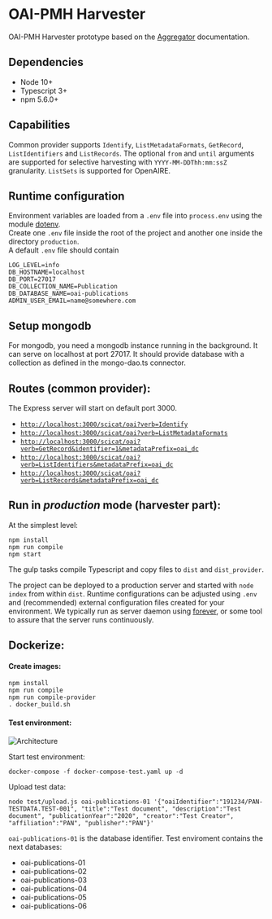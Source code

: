 # OAI-PMH Harvester

OAI-PMH Harvester prototype based on the [Aggregator](http://www.openarchives.org/OAI/2.0/guidelines-aggregator.htm) documentation.

## Dependencies

* Node 10+
* Typescript 3+
* npm 5.6.0+

## Capabilities

Common provider supports `Identify`, `ListMetadataFormats`, `GetRecord`, `ListIdentifiers` and `ListRecords`. The optional
`from` and `until` arguments are supported for selective harvesting with `YYYY-MM-DDThh:mm:ssZ` granularity.  `ListSets` is supported for OpenAIRE.  

## Runtime configuration

Environment variables are loaded from a `.env` file into `process.env` using the module [dotenv](https://www.npmjs.com/package/dotenv).  
Create one `.env` file inside the root of the project and another one inside the directory `production`.  
A default `.env` file should contain

```
LOG_LEVEL=info
DB_HOSTNAME=localhost
DB_PORT=27017
DB_COLLECTION_NAME=Publication
DB_DATABASE_NAME=oai-publications
ADMIN_USER_EMAIL=name@somewhere.com
```

## Setup mongodb

For mongodb, you need a mongodb instance running in the background.
It can serve on localhost at port 27017.
It should provide database with a collection as defined in the mongo-dao.ts connector.

## Routes (common provider):

The Express server will start on default port 3000.  

* [`http://localhost:3000/scicat/oai?verb=Identify`](http://localhost:3000/scicat/oai?verb=Identify)
* [`http://localhost:3000/scicat/oai?verb=ListMetadataFormats`](http://localhost:3000/scicat/oai?verb=ListMetadataFormats)
* [`http://localhost:3000/scicat/oai?verb=GetRecord&identifier=1&metadataPrefix=oai_dc`](http://localhost:3000/scicat/oai?verb=GetRecord&identifier=1&metadataPrefix=oai_dc)
* [`http://localhost:3000/scicat/oai?verb=ListIdentifiers&metadataPrefix=oai_dc`](http://localhost:3000/scicat/oai?verb=ListIdentifiers&metadataPrefix=oai_dc)
* [`http://localhost:3000/scicat/oai?verb=ListRecords&metadataPrefix=oai_dc`](http://localhost:3000/scicat/oai?verb=ListRecords&metadataPrefix=oai_dc)



## Run in *production* mode (harvester part):

At the simplest level:
```
npm install
npm run compile
npm start
```

The gulp tasks compile Typescript and copy files to `dist` and `dist_provider`.

The project can be deployed to a production server and started with `node index` from within `dist`. Runtime configurations
can be adjusted using `.env` and (recommended) external configuration files created for your environment. We typically run as server daemon using [forever](https://github.com/foreverjs/forever), or some tool 
to assure that the server runs continuously.  

## Dockerize:

#### Create images:
```
npm install
npm run compile
npm run compile-provider
. docker_build.sh
```

#### Test environment:

![Architecture](https://raw.githubusercontent.com/panosc-eu/harvest-api/dev/federated_harvester/docs/assets/images/architecture.png "The Architecture logo") 

Start test environment:

```
docker-compose -f docker-compose-test.yaml up -d
```

Upload test data:

```
node test/upload.js oai-publications-01 '{"oaiIdentifier":"191234/PAN-TESTDATA.TEST-001", "title":"Test document", "description":"Test document", "publicationYear":"2020", "creator":"Test Creator", "affiliation":"PAN", "publisher":"PAN"}'
```

```oai-publications-01``` is the database identifier. Test enviroment contains the next databases:
* oai-publications-01
* oai-publications-02
* oai-publications-03
* oai-publications-04
* oai-publications-05
* oai-publications-06

